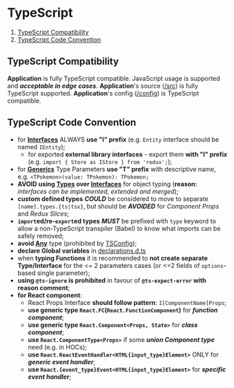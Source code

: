 # TypeScript
1. [ TypeScript Compatibility ](#typescript-compatibility)
2. [ TypeScript Code Convention ](#typescript-code-convention)

## TypeScript Compatibility
**Application** is fully TypeScript compatible. JavaScript usage is supported and ***acceptable in edge cases***.
**Application**'s source ([/src](/src)) is fully TypeScript supported.
**Application**'s config ([/config](/config)) is TypeScript compatible.

## TypeScript Code Convention
- for [**Interfaces**](https://www.typescriptlang.org/docs/handbook/interfaces.html) ALWAYS **use "I" prefix** (e.g. `Entity` interface should be named `IEntity`);
    - for exported **external library interfaces** - export them **with "I" prefix** (e.g. `import { Store as IStore } from 'redux';`);
- for [**Generics**](https://www.typescriptlang.org/docs/handbook/2/generics.html) Type Parameters **use "T" prefix** with descriptive name, e.g. `<TPokemon>(value: TPokemon): TPokemon;`
- **AVOID using [Types](https://www.typescriptlang.org/docs/handbook/basic-types.html) over [Interfaces](https://www.typescriptlang.org/docs/handbook/interfaces.html)** for object typing (**reason:** *interfaces can be implemented, extended and merged*);
- **custom defined types** ***COULD*** be considered to move to separate `[name].types.{ts|tsx}`, but should be ***AVOIDED*** for *Component Props* and *Redux Slices*;
- **`import`ed/re-`export`ed types** ***MUST*** be prefixed with `type` keyword to allow a non-TypeScript transpiler (Babel) to know what imports can be safely removed;
- **avoid [Any](https://www.typescriptlang.org/docs/handbook/2/everyday-types.html#any)** type (prohibited by [TSConfig](/tsconfig.json));
- **declare Global variables** in [declarations.d.ts](/src/declarations.d.ts)
- when **typing Functions** it is recommended to **not create separate Type/Interface** for the <= 2 parameters cases (or <=2 fields of `options`-based single parameter);
- **using `@ts-ignore` is prohibited** in favour of **`@ts-expect-error` with reason comment**;
- **for React component**:
    - React Props Interface **should follow pattern**: `I[ComponentName]Props`;
    - **use generic type `React.FC`(`React.FunctionComponent`)** for ***function component***;
    - **use generic type `React.Component<Props, State>`** for ***class component***;
    - **use `React.ComponentType<Props>`** if some ***union Component type*** need (e.g. in HOCs);
    - **use `React.ReactEventHandler<HTML{input_type}Element>`** ONLY for ***generic event handler***;
    - **use `React.{event_type}Event<HTML{input_type}Element>`** for ***specific event handler***;
